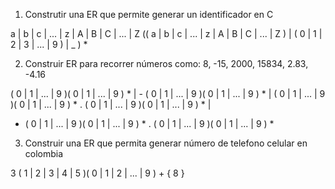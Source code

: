 1) Construtir una ER que permite generar un identificador en C

  a | b | c | ... | z | A | B | C | ... | Z (( a | b | c | ... | z | A | B | C | ... | Z ) | ( 0 | 1 | 2 | 3 | ... | 9 ) | _ ) *

2) Construir ER para recorrer números como: 8, -15, 2000, 15834, 2.83, -4.16

  ( 0 | 1 | ... | 9 )( 0 | 1 | ... | 9 ) * | - ( 0 | 1 | ... | 9 )( 0 | 1 | ... | 9 ) * |
  ( 0 | 1 | ... | 9 )( 0 | 1 | ... | 9 ) * . ( 0 | 1 | ... | 9 )( 0 | 1 | ... | 9 ) * | 
  - ( 0 | 1 | ... | 9 )( 0 | 1 | ... | 9 ) * . ( 0 | 1 | ... | 9 )( 0 | 1 | ... | 9 ) *

3) Construir una ER que permita generar número de telefono celular en colombia

  3 ( 1 | 2 | 3 | 4 | 5 )( 0 | 1 | 2 | ... | 9 ) + { 8 }
